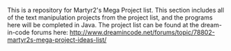 This is a repository for Martyr2's Mega Project list. This section includes all of the text manipulation projects from the project list, and the programs here will be completed in Java. The project list can be found at the dream-in-code forums here: http://www.dreamincode.net/forums/topic/78802-martyr2s-mega-project-ideas-list/